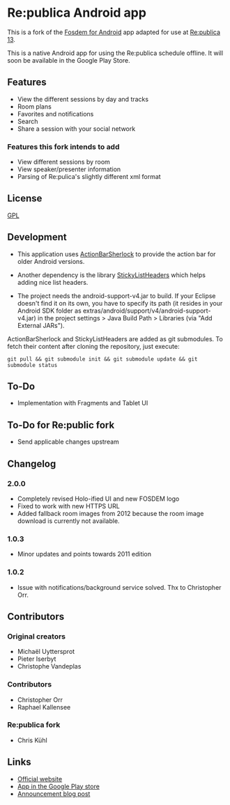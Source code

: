 # Re:publica Android app

This is a fork of the [Fosdem for Android](https://github.com/rkallensee/fosdem-android/) app adapted for use at [Re:publica 13](http://re-publica.de/en).

This is a native Android app for using the Re:publica schedule offline. It will soon be available in the Google Play Store.

## Features

* View the different sessions by day and tracks
* Room plans
* Favorites and notifications
* Search
* Share a session with your social network

### Features this fork intends to add

* View different sessions by room
* View speaker/presenter information
* Parsing of Re:pulica's slightly different xml format

## License

[GPL](http://www.gnu.org/licenses/gpl.html)

## Development

* This application uses [ActionBarSherlock](http://actionbarsherlock.com) to provide the action bar for older Android versions. 

* Another dependency is the library [StickyListHeaders](https://github.com/emilsjolander/StickyListHeaders) which helps adding nice list headers.

* The project needs the android-support-v4.jar to build. If your Eclipse doesn't find it on its own, you have to specify its path (it resides in your Android SDK folder as extras/android/support/v4/android-support-v4.jar) in the project settings > Java Build Path > Libraries (via "Add External JARs").

ActionBarSherlock and StickyListHeaders are added as git submodules. To fetch their content after cloning the repository, just execute:

```
git pull && git submodule init && git submodule update && git submodule status
```

## To-Do

* Implementation with Fragments and Tablet UI

## To-Do for Re:public fork

* Send applicable changes upstream

## Changelog

### 2.0.0

* Completely revised Holo-ified UI and new FOSDEM logo
* Fixed to work with new HTTPS URL
* Added fallback room images from 2012 because the room image download is currently not available.

### 1.0.3

* Minor updates and points towards 2011 edition

### 1.0.2

* Issue with notifications/background service solved. Thx to Christopher Orr.

## Contributors

### Original creators

* Michaël Uyttersprot
* Pieter Iserbyt
* Christophe Vandeplas

### Contributors

* Christopher Orr
* Raphael Kallensee

### Re:publica fork

* Chris Kühl

## Links

* [Official website](http://sourceforge.net/projects/fosdem-android/)
* [App in the Google Play store](https://play.google.com/store/apps/details?id=org.fosdem)
* [Announcement blog post](http://labs.emich.be/2010/01/29/fosdem-android-application/)
